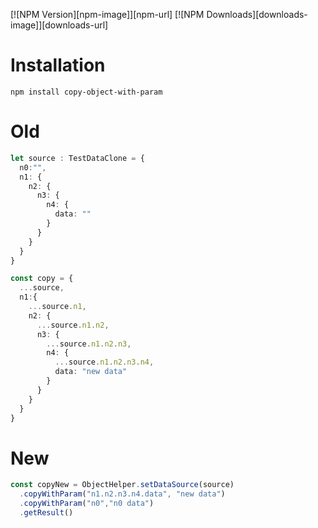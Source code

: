 [![NPM Version][npm-image]][npm-url]
[![NPM Downloads][downloads-image]][downloads-url]

# **Installation**
```
npm install copy-object-with-param
```

# **Old**

```typescript
let source : TestDataClone = {
  n0:"",
  n1: {
    n2: {
      n3: {
        n4: {
          data: ""
        }
      }
    }
  }
}

const copy = {
  ...source,
  n1:{
    ...source.n1,
    n2: {
      ...source.n1.n2,
      n3: {
        ...source.n1.n2.n3,
        n4: {
          ...source.n1.n2.n3.n4,
          data: "new data"
        }
      }
    }
  }
}
```

# **New**

```typescript
const copyNew = ObjectHelper.setDataSource(source)
  .copyWithParam("n1.n2.n3.n4.data", "new data")
  .copyWithParam("n0","n0 data")
  .getResult()
```

